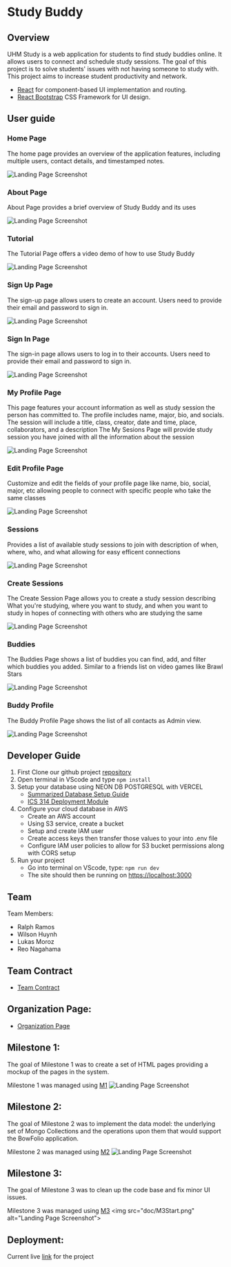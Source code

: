 # Study Buddy

## Overview

UHM Study is a web application for students to find study buddies online. It allows users to connect and schedule study sessions. The goal of this project is to solve students' issues with not having someone to study with. This project aims to increase student productivity and network.

* [React](https://reactjs.org/) for component-based UI implementation and routing.
* [React Bootstrap](https://react-bootstrap.github.io/) CSS Framework for UI design.

## User guide

### Home Page

The home page provides an overview of the application features, including multiple users, contact details, and timestamped notes.

<img src="doc/newfront.png" alt="Landing Page Screenshot">

### About Page

About Page provides a brief overview of Study Buddy and its uses

<img src="doc/aboutdamn.png" alt="Landing Page Screenshot">

### Tutorial

The Tutorial Page offers a video demo of how to use Study Buddy

<img src="doc/tutorial.png" alt="Landing Page Screenshot">

### Sign Up Page

The sign-up page allows users to create an account. Users need to provide their email and password to sign in.

<img src="doc/signup.png" alt="Landing Page Screenshot">

### Sign In Page

The sign-in page allows users to log in to their accounts. Users need to provide their email and password to sign in.

<img src="doc/signup.png" alt="Landing Page Screenshot">

### My Profile Page

This page features your account information as well as study session the person has committed to.  The profile includes name, major, bio, and socials. The session will include a title, class, creator, date and time, place, collaborators, and a description
The My Sesions Page will provide study session you have joined with all the information about the session

<img src="doc/MySessions.png" alt="Landing Page Screenshot">

### Edit Profile Page

Customize and edit the fields of your profile page like name, bio, social, major, etc allowing people to connect with specific people who take the same classes

<img src="doc/editProf.png" alt="Landing Page Screenshot">

### Sessions

Provides a list of available study sessions to join with description of when, where, who, and what allowing for easy efficent connections

<img src="doc/Sessions.png" alt="Landing Page Screenshot">

### Create Sessions

The Create Session Page allows you to create a study session describing What you're studying, where you want to study, and when you want to study in hopes of connecting with others who are studying the same 

<img src="doc/CreateSes.png" alt="Landing Page Screenshot">

### Buddies

The Buddies Page shows a list of buddies you can find, add, and filter which buddies you added. Similar to a friends list on video games like Brawl Stars

<img src="doc/bud.png" alt="Landing Page Screenshot">


### Buddy Profile

The Buddy Profile Page shows the list of all contacts as Admin view.

<img src="doc/budprof.png" alt="Landing Page Screenshot">

## Developer Guide
1. First Clone our github project [repository](https://github.com/uhm-studymax/study-buddy)
2. Open terminal in VScode and type ``npm install``
3. Setup your database using NEON DB POSTGRESQL with VERCEL
    - [Summarized Database Setup Guide](https://docs.google.com/document/d/1aVrZkc9hd2ATA0mQhpRm5HO-mKOJemiUF-Agwj6JGHE/edit?usp=sharing)
    - [ICS 314 Deployment Module](https://courses.ics.hawaii.edu/ics314f24/modules/deployment/![image](https://github.com/user-attachments/assets/f139a0da-6bc0-4bde-8ce9-e0fb9dfa255c)
)
4. Configure your cloud database in AWS
   - Create an AWS account
   - Using S3 service, create a bucket
   - Setup and create IAM user
   - Create access keys then transfer those values to your into .env file
   - Configure IAM user policies to allow for S3 bucket permissions along with CORS setup
5. Run your project
   - Go into terminal on VScode, type: ``npm run dev``
   - The site should then be running on [https://localhost:3000](https://localhost:3000)

## Team
Team Members:

- Ralph Ramos
- Wilson Huynh
- Lukas Moroz
- Reo Nagahama

## Team Contract
- [Team Contract](https://docs.google.com/document/d/1CuqpTS5TcGMRY66bBHws0psp6xEzRiAeooaWMurNlUc/edit?tab=t.0)

## Organization Page:
 - [Organization Page](https://github.com/uhm-studymax)

## Milestone 1:
The goal of Milestone 1 was to create a set of HTML pages providing a mockup of the pages in the system.

Milestone 1 was managed using [M1](https://github.com/orgs/uhm-studymax/projects/1)
<img src="doc/M1.png" alt="Landing Page Screenshot">

## Milestone 2:
The goal of Milestone 2 was to implement the data model: the underlying set of Mongo Collections and the operations upon them that would support the BowFolio application.

Milestone 2 was managed using [M2](https://github.com/orgs/uhm-studymax/projects/4/views/1)
<img src="doc/M2final.png" alt="Landing Page Screenshot">
   
## Milestone 3:
The goal of Milestone 3 was to clean up the code base and fix minor UI issues.

Milestone 3 was managed using [M3]([https://github.com/orgs/uhm-studymax/projects/1](https://github.com/orgs/uhm-studymax/projects/7/views/1?pane=issue&itemId=89428064&issue=uhm-studymax%7Cuhm-studymax.github.io%7C18))
<img src="doc/M3Start.png" alt="Landing Page Screenshot">



## Deployment:
Current live [link](https://study-buddy-inky-nine.vercel.app/) for the project

